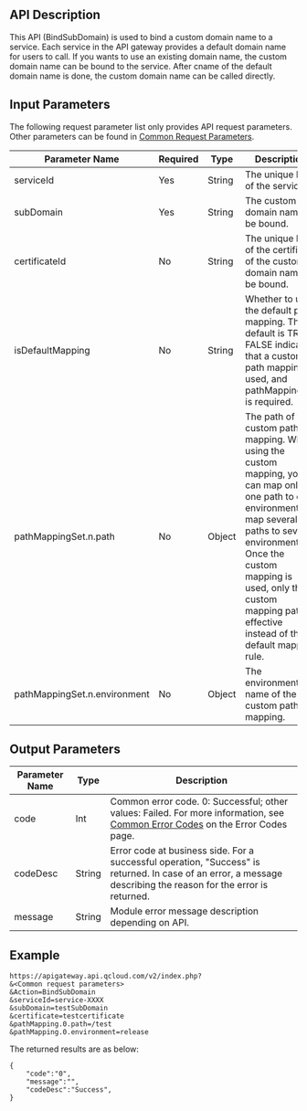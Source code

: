 ## API Description

This API (BindSubDomain) is used to bind a custom domain name to a service.
Each service in the API gateway provides a default domain name for users to call. If you wants to use an existing domain name, the custom domain name can be bound to the service. After cname of the default domain name is done, the custom domain name can be called directly.

## Input Parameters

The following request parameter list only provides API request parameters. Other parameters can be found in [Common Request Parameters](/document/api/213/6976).

| Parameter Name | Required | Type | Description |
| ---------------------------- | ---- | ------ | ---------------------------------------- |
| serviceId | Yes | String | The unique ID of the service. |
| subDomain | Yes | String | The custom domain name to be bound. |
| certificateId | No | String | The unique ID of the certificate of the custom domain name to be bound. |
| isDefaultMapping | No | String | Whether to use the default path mapping. The default is TRUE. FALSE indicates that a custom path mapping is used, and pathMappingSet is required. |
| pathMappingSet.n.path | No | Object | The path of the custom path mapping. When using the custom mapping, you can map only one path to one environment, or map several paths to several environments. Once the custom mapping is used, only the custom mapping path is effective instead of the default mapping rule. |
| pathMappingSet.n.environment | No | Object | The environment name of the custom path mapping. |

## Output Parameters
| Parameter Name | Type | Description |
| -------- | ------ | ---------------------------------------- |
| code | Int | Common error code. 0: Successful; other values: Failed. For more information, see <a href="https://intl.cloud.tencent.com/document/product/377/8946" title="Common Error Codes">Common Error Codes</a> on the Error Codes page. |
| codeDesc | String | Error code at business side. For a successful operation, "Success" is returned. In case of an error, a message describing the reason for the error is returned. |
| message | String | Module error message description depending on API. |


## Example 
```
https://apigateway.api.qcloud.com/v2/index.php?
&<Common request parameters>
&Action=BindSubDomain
&serviceId=service-XXXX
&subDomain=testSubDomain
&certificate=testcertificate
&pathMapping.0.path=/test
&pathMapping.0.environment=release
```
The returned results are as below:
```
{
    "code":"0",
    "message":"",
    "codeDesc":"Success",
}
```





